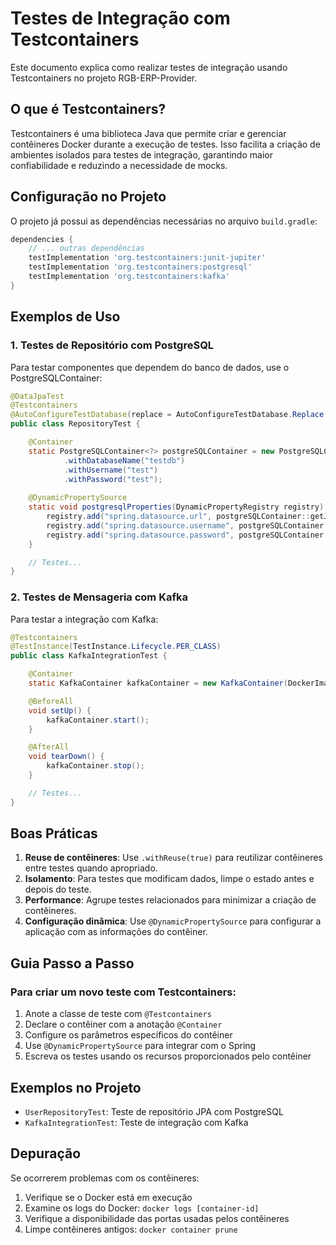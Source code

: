 # Testes de Integração com Testcontainers

Este documento explica como realizar testes de integração usando Testcontainers no projeto RGB-ERP-Provider.

## O que é Testcontainers?

Testcontainers é uma biblioteca Java que permite criar e gerenciar contêineres Docker durante a execução de testes. Isso facilita a criação de ambientes isolados para testes de integração, garantindo maior confiabilidade e reduzindo a necessidade de mocks.

## Configuração no Projeto

O projeto já possui as dependências necessárias no arquivo `build.gradle`:

```gradle
dependencies {
    // ... outras dependências
    testImplementation 'org.testcontainers:junit-jupiter'
    testImplementation 'org.testcontainers:postgresql'
    testImplementation 'org.testcontainers:kafka'
}
```

## Exemplos de Uso

### 1. Testes de Repositório com PostgreSQL

Para testar componentes que dependem do banco de dados, use o PostgreSQLContainer:

```java
@DataJpaTest
@Testcontainers
@AutoConfigureTestDatabase(replace = AutoConfigureTestDatabase.Replace.NONE)
public class RepositoryTest {

    @Container
    static PostgreSQLContainer<?> postgreSQLContainer = new PostgreSQLContainer<>("postgres:15-alpine")
            .withDatabaseName("testdb")
            .withUsername("test")
            .withPassword("test");
            
    @DynamicPropertySource
    static void postgresqlProperties(DynamicPropertyRegistry registry) {
        registry.add("spring.datasource.url", postgreSQLContainer::getJdbcUrl);
        registry.add("spring.datasource.username", postgreSQLContainer::getUsername);
        registry.add("spring.datasource.password", postgreSQLContainer::getPassword);
    }

    // Testes...
}
```

### 2. Testes de Mensageria com Kafka

Para testar a integração com Kafka:

```java
@Testcontainers
@TestInstance(TestInstance.Lifecycle.PER_CLASS)
public class KafkaIntegrationTest {

    @Container
    static KafkaContainer kafkaContainer = new KafkaContainer(DockerImageName.parse("confluentinc/cp-kafka:7.3.0"));

    @BeforeAll
    void setUp() {
        kafkaContainer.start();
    }

    @AfterAll
    void tearDown() {
        kafkaContainer.stop();
    }

    // Testes...
}
```

## Boas Práticas

1. **Reuse de contêineres**: Use `.withReuse(true)` para reutilizar contêineres entre testes quando apropriado.
2. **Isolamento**: Para testes que modificam dados, limpe o estado antes e depois do teste.
3. **Performance**: Agrupe testes relacionados para minimizar a criação de contêineres.
4. **Configuração dinâmica**: Use `@DynamicPropertySource` para configurar a aplicação com as informações do contêiner.

## Guia Passo a Passo

### Para criar um novo teste com Testcontainers:

1. Anote a classe de teste com `@Testcontainers`
2. Declare o contêiner com a anotação `@Container`
3. Configure os parâmetros específicos do contêiner
4. Use `@DynamicPropertySource` para integrar com o Spring
5. Escreva os testes usando os recursos proporcionados pelo contêiner

## Exemplos no Projeto

- `UserRepositoryTest`: Teste de repositório JPA com PostgreSQL
- `KafkaIntegrationTest`: Teste de integração com Kafka

## Depuração

Se ocorrerem problemas com os contêineres:

1. Verifique se o Docker está em execução
2. Examine os logs do Docker: `docker logs [container-id]`
3. Verifique a disponibilidade das portas usadas pelos contêineres
4. Limpe contêineres antigos: `docker container prune` 